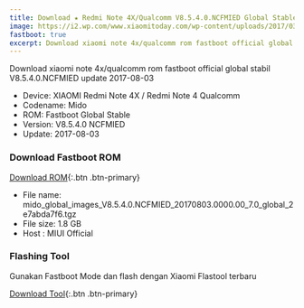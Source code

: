 ```yaml
---
title: Download ★ Redmi Note 4X/Qualcomm V8.5.4.0.NCFMIED Global Stable Fastboot ROM
image: https://i2.wp.com/www.xiaomitoday.com/wp-content/uploads/2017/03/Untitled-1.jpg
fastboot: true
excerpt: Download xiaomi note 4x/qualcomm rom fastboot official global stabil V8.5.4.0.NCFMIED update 2017-08-03
---
```

Download xiaomi note 4x/qualcomm rom fastboot official global stabil V8.5.4.0.NCFMIED update 2017-08-03
- Device: XIAOMI Redmi Note 4X / Redmi Note 4 Qualcomm 
- Codename: Mido
- ROM: Fastboot Global Stable
- Version: V8.5.4.0 NCFMIED
- Update: 2017-08-03

### Download Fastboot ROM

[Download ROM](http://go.knoacc.org/7D){:.btn .btn-primary}

- File name: mido_global_images_V8.5.4.0.NCFMIED_20170803.0000.00_7.0_global_2e7abda7f6.tgz
- File size: 1.8 GB
- Host : MIUI Official

### Flashing Tool

Gunakan Fastboot Mode dan flash dengan Xiaomi Flastool terbaru

[Download Tool](http://go.knoacc.org/7E){:.btn .btn-primary}
